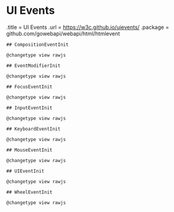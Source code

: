 # UI Events

.title = UI Events
.url = <https://w3c.github.io/uievents/>
.package = github.com/gowebapi/webapi/html/htmlevent

    ## CompositionEventInit

    @changetype view rawjs

    ## EventModifierInit

    @changetype view rawjs

    ## FocusEventInit

    @changetype view rawjs

    ## InputEventInit

    @changetype view rawjs

    ## KeyboardEventInit

    @changetype view rawjs

    ## MouseEventInit

    @changetype view rawjs

    ## UIEventInit

    @changetype view rawjs

    ## WheelEventInit

    @changetype view rawjs

